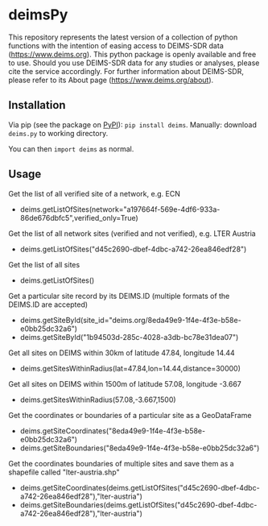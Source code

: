 # deimsPy

This repository represents the latest version of a collection of python functions with the intention of easing access to DEIMS-SDR data (https://www.deims.org).
This python package is openly available and free to use. Should you use DEIMS-SDR data for any studies or analyses, please cite the service accordingly.
For further information about DEIMS-SDR, please refer to its About page (https://www.deims.org/about).

## Installation

Via pip (see the package on [PyPI](https://pypi.org/project/deims/)): `pip install deims`.
Manually: download `deims.py` to working directory.

You can then `import deims` as normal.

## Usage

Get the list of all verified site of a network, e.g. ECN
- deims.getListOfSites(network="a197664f-569e-4df6-933a-86de676dbfc5",verified_only=True)

Get the list of all network sites (verified and not verified), e.g. LTER Austria
- deims.getListOfSites("d45c2690-dbef-4dbc-a742-26ea846edf28")

Get the list of all sites
- deims.getListOfSites()

Get a particular site record by its DEIMS.ID (multiple formats of the DEIMS.ID are accepted)
- deims.getSiteById(site_id="deims.org/8eda49e9-1f4e-4f3e-b58e-e0bb25dc32a6")
- deims.getSiteById("1b94503d-285c-4028-a3db-bc78e31dea07")

Get all sites on DEIMS within 30km of latitude 47.84, longitude 14.44
- deims.getSitesWithinRadius(lat=47.84,lon=14.44,distance=30000)

Get all sites on DEIMS within 1500m of latitude 57.08, longitude -3.667
- deims.getSitesWithinRadius(57.08,-3.667,1500)

Get the coordinates or boundaries of a particular site as a GeoDataFrame
- deims.getSiteCoordinates("8eda49e9-1f4e-4f3e-b58e-e0bb25dc32a6")
- deims.getSiteBoundaries("8eda49e9-1f4e-4f3e-b58e-e0bb25dc32a6")

Get the coordinates boundaries of multiple sites and save them as a shapefile called "lter-austria.shp"
- deims.getSiteCoordinates(deims.getListOfSites("d45c2690-dbef-4dbc-a742-26ea846edf28"),"lter-austria")
- deims.getSiteBoundaries(deims.getListOfSites("d45c2690-dbef-4dbc-a742-26ea846edf28"),"lter-austria")
